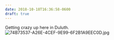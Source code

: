 ```yaml
---
date: 2018-10-18T16:36:58-0600
draft: true
---
```




Getting crazy up here in Duluth. ![74B73537-A26E-4CEF-9E99-6F2B1A9EEC0D.jpg](http://ianwhitney.micro.blog/uploads/2018/22c1c528e7.jpg)



